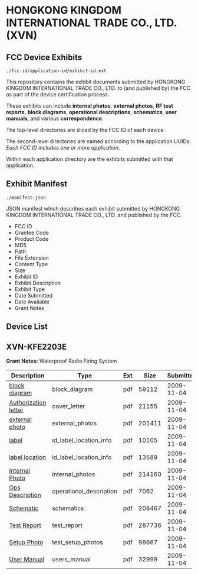 # HONGKONG KINGDOM INTERNATIONAL TRADE CO., LTD. (XVN)
## FCC Device Exhibits

```
./fcc-id/application-id/exhibit-id.ext
```

This repository contains the exhibit documents submitted by HONGKONG KINGDOM INTERNATIONAL TRADE CO., LTD. to (and published by) the FCC as part of the device certification process.

These exhibits can include **internal photos**, **external photos**, **RF test reports**, **block diagrams**, **operational descriptions**, **schematics**, **user manuals**, and various **correspondence**.

The top-level directories are sliced by the FCC ID of each device.

The second-level directories are named according to the application UUIDs. *Each FCC ID includes one or more application.*

Within each application directory are the exhibits submitted with that application. 

## Exhibit Manifest

```
./manifest.json
```

JSON manifest which describes each exhibit submitted by HONGKONG KINGDOM INTERNATIONAL TRADE CO., LTD. and published by the FCC.

- FCC ID
- Grantee Code
- Product Code
- MD5
- Path
- File Extension
- Content Type
- Size
- Exhibit ID
- Exhibit Description
- Exhibit Type
- Date Submitted
- Date Available
- Grant Notes

## Device List
## XVN-KFE2203E
**Grant Notes:** Waterproof Radio Firing System

| Description | Type | Ext | Size | Submitted | Available |
| ----------- | ---- | --- | ---- | --------- | --------- |
| [block diagram](XVN-KFE2203E/9e7e3f5a4ec5a46e95a52b1dc886a718/1194033.pdf) | block_diagram | pdf | 59112 | 2009-11-04 | 2009-11-04 |
| [Authorization letter](XVN-KFE2203E/9e7e3f5a4ec5a46e95a52b1dc886a718/1194032.pdf) | cover_letter | pdf | 21155 | 2009-11-04 | 2009-11-04 |
| [external photo](XVN-KFE2203E/9e7e3f5a4ec5a46e95a52b1dc886a718/1194034.pdf) | external_photos | pdf | 201411 | 2009-11-04 | 2009-11-04 |
| [label](XVN-KFE2203E/9e7e3f5a4ec5a46e95a52b1dc886a718/1194035.pdf) | id_label_location_info | pdf | 10105 | 2009-11-04 | 2009-11-04 |
| [label location](XVN-KFE2203E/9e7e3f5a4ec5a46e95a52b1dc886a718/1194036.pdf) | id_label_location_info | pdf | 13589 | 2009-11-04 | 2009-11-04 |
| [Internal Photo](XVN-KFE2203E/9e7e3f5a4ec5a46e95a52b1dc886a718/1194037.pdf) | internal_photos | pdf | 214160 | 2009-11-04 | 2009-11-04 |
| [Ops Description](XVN-KFE2203E/9e7e3f5a4ec5a46e95a52b1dc886a718/1194038.pdf) | operational_description | pdf | 7062 | 2009-11-04 | 2009-11-04 |
| [Schematic](XVN-KFE2203E/9e7e3f5a4ec5a46e95a52b1dc886a718/1194039.pdf) | schematics | pdf | 208467 | 2009-11-04 | 2009-11-04 |
| [Test Report](XVN-KFE2203E/9e7e3f5a4ec5a46e95a52b1dc886a718/1194040.pdf) | test_report | pdf | 287736 | 2009-11-04 | 2009-11-04 |
| [Setup Photo](XVN-KFE2203E/9e7e3f5a4ec5a46e95a52b1dc886a718/1194041.pdf) | test_setup_photos | pdf | 98667 | 2009-11-04 | 2009-11-04 |
| [User Manual](XVN-KFE2203E/9e7e3f5a4ec5a46e95a52b1dc886a718/1194042.pdf) | users_manual | pdf | 32999 | 2009-11-04 | 2009-11-04 |
